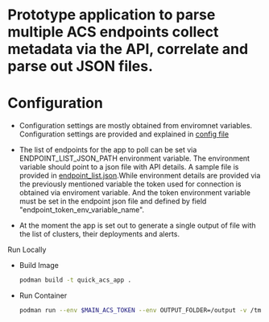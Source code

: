# Prototype application to parse multiple ACS endpoints collect metadata via the API, correlate and parse out JSON files.

# Configuration
- Configuration settings are mostly obtained from enviromnet variables. Configuration settings are provided and explained in [config file](./config.py)

- The list of endpoints for the app to poll can be set via ENDPOINT_LIST_JSON_PATH environment variable. The environment variable should point to a json file with API details. A sample file is provided in [endpoint_list.json](./endpoint_list.json).While environment details are provided via the previously mentioned variable the token used for connection is obtained via enviroment variable. And the token environment variable must be set in the endpoint json file and defined by field "endpoint_token_env_variable_name".

- At the moment the app is set out to generate a single output of file with the list of clusters, their deployments and alerts.

Run Locally 
- Build Image 
    ```bash
    podman build -t quick_acs_app .
    ```

- Run Container
  ```bash
  podman run --env $MAIN_ACS_TOKEN --env OUTPUT_FOLDER=/output -v /tmp/output:/output:Z localhost/quick_acs_app
  ```